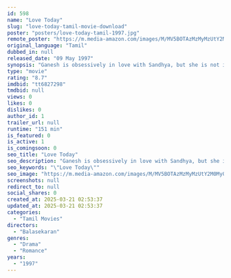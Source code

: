 ```yaml
---
id: 598
name: "Love Today"
slug: "love-today-tamil-movie-download"
poster: "posters/love-today-tamil-1997.jpg"
remote_poster: "https://m.media-amazon.com/images/M/MV5BOTAzMzMyMzUtY2M0My00Yzk1LThjNDktN2MyZTUwODA1YWQ5XkEyXkFqcGdeQXVyMTEzNzg0Mjkx._V1_SX300.jpg"
original_language: "Tamil"
dubbed_in: null
released_date: "09 May 1997"
synopsis: "Ganesh is obsessively in love with Sandhya, but she is not interested in him. His relentless pursuit leads to a lot of problems. However, everything changes the day he loses his father in an accident."
type: "movie"
rating: "8.7"
imdbid: "tt6827298"
tmdbid: null
views: 0
likes: 0
dislikes: 0
author_id: 1
trailer_url: null
runtime: "151 min"
is_featured: 0
is_active: 1
is_comingsoon: 0
seo_title: "Love Today"
seo_description: "Ganesh is obsessively in love with Sandhya, but she is not interested in him. His relentless pursuit leads to a lot of problems. However, everything changes the day he loses his father in an accident."
seo_keywords: "\"Love Today\""
seo_image: "https://m.media-amazon.com/images/M/MV5BOTAzMzMyMzUtY2M0My00Yzk1LThjNDktN2MyZTUwODA1YWQ5XkEyXkFqcGdeQXVyMTEzNzg0Mjkx._V1_SX300.jpg"
screenshots: null
redirect_to: null
social_shares: 0
created_at: 2025-03-21 02:53:37
updated_at: 2025-03-21 02:53:37
categories:
  - "Tamil Movies"
directors:
  - "Balasekaran"
genres:
  - "Drama"
  - "Romance"
years:
  - "1997"
---
```

